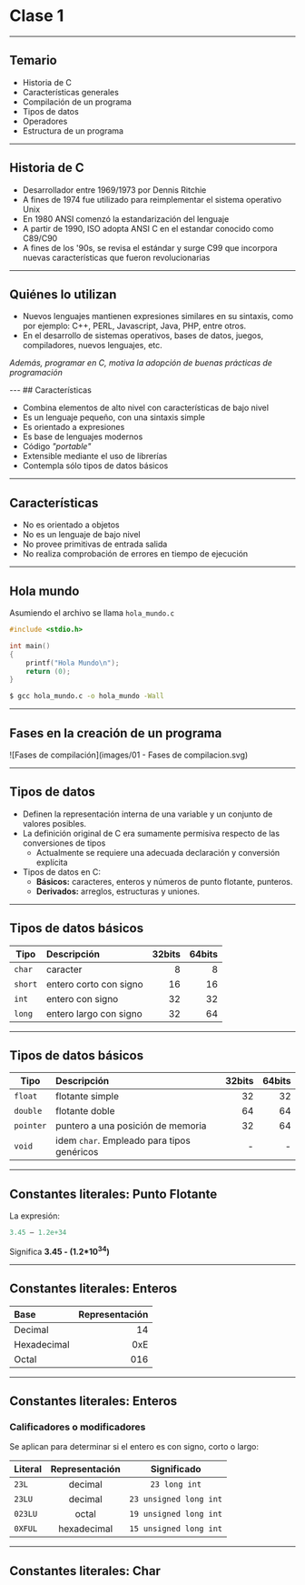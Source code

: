 # Clase 1
---
## Temario

* Historia de C
* Características generales
* Compilación de un programa
* Tipos de datos
* Operadores
* Estructura de un programa

---
## Historia de C 

* Desarrollador entre 1969/1973 por Dennis Ritchie 
* A fines de 1974 fue utilizado para reimplementar el sistema operativo Unix 
* En 1980 ANSI comenzó la estandarización del lenguaje
* A partir de 1990, ISO adopta ANSI C en el estandar conocido como C89/C90
* A fines de los '90s, se revisa el estándar y surge C99 que incorpora nuevas
  características que fueron revolucionarias

---
## Quiénes lo utilizan

* Nuevos lenguajes mantienen expresiones similares en su sintaxis, como
por ejemplo: C++, PERL, Javascript, Java, PHP, entre otros.
* En el desarrollo de sistemas operativos, bases de datos, juegos,
compiladores, nuevos lenguajes, etc.

<p class="fragment">
<em>Además, programar en C, motiva la adopción de buenas prácticas de programación</em>
</p>
---
## Características

* Combina elementos de alto nivel con características de bajo nivel
* Es un lenguaje pequeño, con una sintaxis simple
* Es orientado a expresiones
* Es base de lenguajes modernos
* Código *"portable"*
* Extensible mediante el uso de librerías
* Contempla sólo tipos de datos básicos

---
## Características

* No es orientado a objetos
* No es un lenguaje de bajo nivel
* No provee primitivas de entrada salida
* No realiza comprobación de errores en tiempo de ejecución
---
## Hola mundo

Asumiendo el archivo se llama `hola_mundo.c`

```c
#include <stdio.h>

int main() 
{
    printf("Hola Mundo\n");
    return (0);
}
```

```bash
$ gcc hola_mundo.c -o hola_mundo -Wall
```
---
## Fases en la creación de un programa

![Fases de compilación](images/01 - Fases de compilacion.svg)

---
##  Tipos de datos

* Definen la representación interna de una variable y un conjunto de valores
posibles.
* La definición original de C era sumamente permisiva respecto de las
conversiones de tipos
  * Actualmente se requiere una adecuada declaración y conversión explícita
* Tipos de datos en C:
  * **Básicos:** caracteres, enteros y números de punto flotante, punteros. 
  * **Derivados:** arreglos, estructuras y uniones. 

---
##  Tipos de datos básicos
| Tipo      | Descripción             | 32bits| 64bits|
| --------  |:-----------------       | -----:| ----: |
| `char`    | caracter                | 8     |8      |
| `short`   | entero corto con signo  | 16    | 16    |
| `int`     | entero con signo        | 32    | 32    |
| `long`    | entero largo con signo  | 32    | 64    |

---
##  Tipos de datos básicos
| Tipo      | Descripción             | 32bits| 64bits|
| --------  |:-----------------       | -----:| ----: |
| `float`   | flotante simple         | 32| 32|
| `double`  | flotante doble          | 64| 64|
| `pointer` | puntero a una posición de memoria | 32| 64|
| `void`    | idem `char`. Empleado para tipos genéricos |-|-|

---
## Constantes literales: Punto Flotante

La expresión:

```c
3.45 – 1.2e+34
```

Significa **3.45 - (1.2*10<sup>34</sup>)**


---
## Constantes literales: Enteros

| Base | Representación|
|:---         |---: |
| Decimal     |  14 |
| Hexadecimal | 0xE |
| Octal       | 016 |

---
## Constantes literales: Enteros

### Calificadores o modificadores

Se aplican para determinar si el entero es con signo, corto o largo:

| Literal | Representación  | Significado             |
| ---     | :---:           |:---:                    |
|`23L`    | decimal         |`23 long int`           |
|`23LU`   | decimal         |`23 unsigned long int`  |
|`023LU`  | octal           |`19 unsigned long int`  |
|`0XFUL`  | hexadecimal     |`15 unsigned long int`  |
---
## Constantes literales: Char
